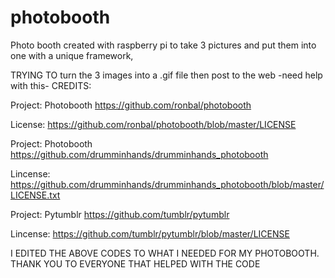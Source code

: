 # photobooth
Photo booth created with raspberry pi to take 3 pictures and put them into one with a unique framework,

TRYING TO turn the 3 images into a .gif file then post to the web -need help with this-
CREDITS:

Project: Photobooth https://github.com/ronbal/photobooth

License: https://github.com/ronbal/photobooth/blob/master/LICENSE


Project: Photobooth https://github.com/drumminhands/drumminhands_photobooth

Lincense: https://github.com/drumminhands/drumminhands_photobooth/blob/master/LICENSE.txt


Project: Pytumblr https://github.com/tumblr/pytumblr

Lincense: https://github.com/tumblr/pytumblr/blob/master/LICENSE


I EDITED THE ABOVE CODES TO WHAT I NEEDED FOR MY PHOTOBOOTH.  
THANK YOU TO EVERYONE THAT HELPED WITH THE CODE
